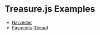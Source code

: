 # Treasure.js Examples

- [Harvester](./harvester)
- [Payments](./payments) ([Demo](https://tdk-payments-example.vercel.app))
